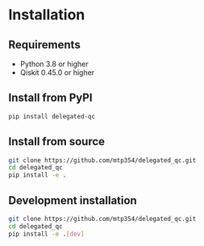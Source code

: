 # Installation

## Requirements

- Python 3.8 or higher
- Qiskit 0.45.0 or higher

## Install from PyPI

```bash
pip install delegated-qc
```

## Install from source

```bash
git clone https://github.com/mtp354/delegated_qc.git
cd delegated_qc
pip install -e .
```

## Development installation

```bash
git clone https://github.com/mtp354/delegated_qc.git
cd delegated_qc
pip install -e .[dev]
```